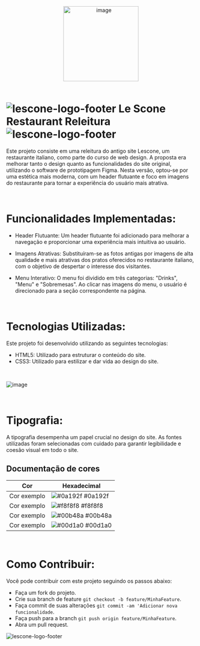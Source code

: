 <div align="center">
  <img src="https://github.com/BrennonMeireles/lescone-restaurant/assets/141636246/c079a7a3-76fe-4f94-b104-ec729a6f248e" alt="image" width="200px">
</div>

<br>

# ![lescone-logo-footer](https://github.com/BrennonMeireles/lescone-restaurant/assets/141636246/b3b7cb2b-07a2-4391-a14e-d20ee0afb03e) Le Scone Restaurant Releitura ![lescone-logo-footer](https://github.com/BrennonMeireles/lescone-restaurant/assets/141636246/b3b7cb2b-07a2-4391-a14e-d20ee0afb03e)<br>

Este projeto consiste em uma releitura do antigo site Lescone, um restaurante italiano, como parte do curso de web design. A proposta era melhorar tanto o design quanto as funcionalidades do site original, 
utilizando o software de prototipagem Figma. Nesta versão, optou-se por uma estética mais moderna, com um header flutuante e foco em imagens do restaurante para tornar a experiência do usuário mais atrativa.

<br>

# Funcionalidades Implementadas:<br>

 - Header Flutuante: Um header flutuante foi adicionado para melhorar a navegação e proporcionar uma experiência mais intuitiva ao usuário.

 - Imagens Atrativas: Substituíram-se as fotos antigas por imagens de alta qualidade e mais atrativas dos pratos oferecidos no restaurante italiano, com o objetivo de despertar o interesse dos visitantes.

 - Menu Interativo: O menu foi dividido em três categorias: "Drinks", "Menu" e "Sobremesas". Ao clicar nas imagens do menu, o usuário é direcionado para a seção correspondente na página.

<br>
   
# Tecnologias Utilizadas:<br>

Este projeto foi desenvolvido utilizando as seguintes tecnologias:<br>

 - HTML5: Utilizado para estruturar o conteúdo do site.
 - CSS3: Utilizado para estilizar e dar vida ao design do site.

<br>

![image](https://github.com/BrennonMeireles/lescone-restaurant/assets/141636246/f3c266d3-d537-4d88-ba95-18964da98558)

<br>

# Tipografia:<br>

A tipografia desempenha um papel crucial no design do site. As fontes utilizadas foram selecionadas com cuidado para garantir legibilidade e coesão visual em todo o site.
<br>

## Documentação de cores<br>

| Cor               | Hexadecimal                                                |
| ----------------- | ---------------------------------------------------------------- |
| Cor exemplo       | ![#0a192f](https://via.placeholder.com/10/0a192f?text=+) #0a192f |
| Cor exemplo       | ![#f8f8f8](https://via.placeholder.com/10/f8f8f8?text=+) #f8f8f8 |
| Cor exemplo       | ![#00b48a](https://via.placeholder.com/10/00b48a?text=+) #00b48a |
| Cor exemplo       | ![#00d1a0](https://via.placeholder.com/10/00b48a?text=+) #00d1a0 |

<br>

# Como Contribuir:<br>

Você pode contribuir com este projeto seguindo os passos abaixo:

- Faça um fork do projeto.
- Crie sua branch de feature     `git checkout -b feature/MinhaFeature`.
- Faça commit de suas alterações `git commit -am 'Adicionar nova funcionalidade`.
- Faça push para a branch        `git push origin feature/MinhaFeature`.
- Abra um pull request.

![lescone-logo-footer](https://github.com/BrennonMeireles/lescone-restaurant/assets/141636246/b3b7cb2b-07a2-4391-a14e-d20ee0afb03e)




